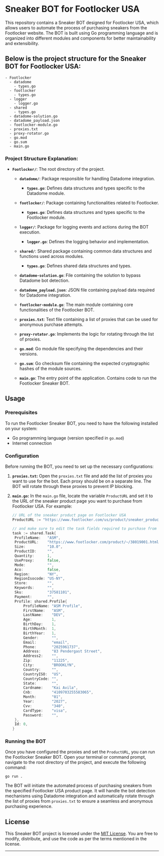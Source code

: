 # Sneaker BOT for Footlocker USA

This repository contains a Sneaker BOT designed for Footlocker USA, which allows users to automate the process of purchasing sneakers from the Footlocker website. The BOT is built using Go programming language and is organized into different modules and components for better maintainability and extensibility.

## Below is the project structure for the Sneaker BOT for Footlocker USA:

```
- Footlocker
  - datadome
    - types.go
  - footlocker
    - types.go
  - logger
    - logger.go
  - shared
    - types.go
  - datadome-solution.go
  - datadome_payload.json
  - footlocker-module.go
  - proxies.txt
  - proxy-rotator.go
  - go.mod
  - go.sum
  - main.go
```

### Project Structure Explanation:

- **`Footlocker/`**: The root directory of the project.

  - **`datadome/`**: Package responsible for handling Datadome integration.

    - **`types.go`**: Defines data structures and types specific to the Datadome module.

  - **`footlocker/`**: Package containing functionalities related to Footlocker.

    - **`types.go`**: Defines data structures and types specific to the Footlocker module.

  - **`logger/`**: Package for logging events and actions during the BOT execution.

    - **`logger.go`**: Defines the logging behavior and implementation.

  - **`shared/`**: Shared package containing common data structures and functions used across modules.

    - **`types.go`**: Defines shared data structures and types.

  - **`datadome-solution.go`**: File containing the solution to bypass Datadome bot detection.

  - **`datadome_payload.json`**: JSON file containing payload data required for Datadome integration.

  - **`footlocker-module.go`**: The main module containing core functionalities of the Footlocker BOT.

  - **`proxies.txt`**: Text file containing a list of proxies that can be used for anonymous purchase attempts.

  - **`proxy-rotator.go`**: Implements the logic for rotating through the list of proxies.

  - **`go.mod`**: Go module file specifying the dependencies and their versions.

  - **`go.sum`**: Go checksum file containing the expected cryptographic hashes of the module sources.

  - **`main.go`**: The entry point of the application. Contains code to run the Footlocker Sneaker BOT.

## Usage

### Prerequisites

To run the Footlocker Sneaker BOT, you need to have the following installed on your system:

- Go programming language (version specified in `go.mod`)
- Internet connection

### Configuration

Before running the BOT, you need to set up the necessary configurations:

1. **`proxies.txt`:** Open the `proxies.txt` file and add the list of proxies you want to use for the bot. Each proxy should be on a separate line. The BOT will rotate through these proxies to prevent IP blocking.

2. **`main.go`:** In the `main.go` file, locate the variable `ProductURL` and set it to the URL of the sneaker product page you want to purchase from Footlocker USA. For example:

   ```go
   // URL of the sneaker product page on Footlocker USA
   ProductURL := "https://www.footlocker.com/us/product/sneaker_product_page"

   // and make sure to edit the task fields required to purchase from FTL. e.g: Cnb, Cardname, Email etc... :
   task := shared.Task{
   	ProfileName:   "ASM",
   	ProductURL:    "https://www.footlocker.com/product/~/38019001.html",
   	Size:          "10.0",
   	ProductID:     "",
   	Quantity:      1,
   	UseProxy:      false,
   	Mode:          "",
   	Aco:           false,
   	Region:        "NY",
   	RegionIsocode: "US-NY",
   	Store:         "",
   	Keywords:      "",
   	Sku:           "37581101",
   	Payment:       "",
   	Profile: shared.Profile{
   		ProfileName: "ASM Profile",
   		FirstName:   "ASM",
   		LastName:    "DEV",
   		Age:         1,
   		BirthDay:    1,
   		BirthMonth:  1,
   		BirthYear:   1,
   		Gender:      "",
   		Email:       "email",
   		Phone:       "2025961737",
   		Address:     "83 Pendergast Street",
   		Address2:    "",
   		Zip:         "11225",
   		City:        "BROOKLYN",
   		Country:     "",
   		CountryISO:  "US",
   		CountryCode: "",
   		State:       "",
   		Cardname:    "Kai Avila",
   		Cnb:         "4109703255583065",
   		Month:       "01",
   		Year:        "2027",
   		Cvv:         "340",
   		CardType:    "visa",
   		Password:    "",
   	},
   	Id: 0,
   }
   ```

### Running the BOT

Once you have configured the proxies and set the `ProductURL`, you can run the Footlocker Sneaker BOT. Open your terminal or command prompt, navigate to the root directory of the project, and execute the following command:

```
go run .
```

The BOT will initiate the automated process of purchasing sneakers from the specified Footlocker USA product page. It will handle the bot detection mechanisms using Datadome integration and automatically rotate through the list of proxies from `proxies.txt` to ensure a seamless and anonymous purchasing experience.

## License

This Sneaker BOT project is licensed under the [MIT License](LICENSE). You are free to modify, distribute, and use the code as per the terms mentioned in the license.

---
